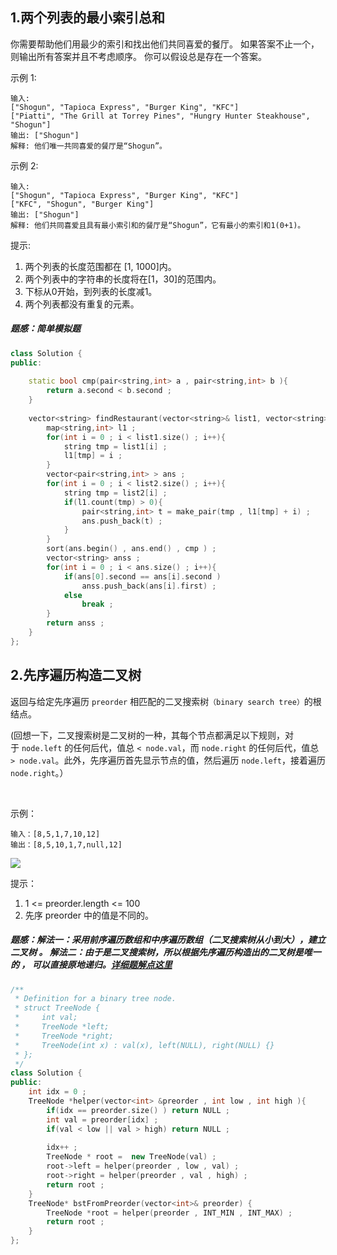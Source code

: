 ## 1.两个列表的最小索引总和
你需要帮助他们用最少的索引和找出他们共同喜爱的餐厅。 如果答案不止一个，则输出所有答案并且不考虑顺序。 你可以假设总是存在一个答案。

示例 1:
```
输入:
["Shogun", "Tapioca Express", "Burger King", "KFC"]
["Piatti", "The Grill at Torrey Pines", "Hungry Hunter Steakhouse", "Shogun"]
输出: ["Shogun"]
解释: 他们唯一共同喜爱的餐厅是“Shogun”。
```
示例 2:
```
输入:
["Shogun", "Tapioca Express", "Burger King", "KFC"]
["KFC", "Shogun", "Burger King"]
输出: ["Shogun"]
解释: 他们共同喜爱且具有最小索引和的餐厅是“Shogun”，它有最小的索引和1(0+1)。
```
提示:

1. 两个列表的长度范围都在 [1, 1000]内。
2. 两个列表中的字符串的长度将在[1，30]的范围内。
3. 下标从0开始，到列表的长度减1。
4. 两个列表都没有重复的元素。

##### 题感：简单模拟题
```C++
class Solution {
public:
    
    static bool cmp(pair<string,int> a , pair<string,int> b ){
        return a.second < b.second ; 
    }
    
    vector<string> findRestaurant(vector<string>& list1, vector<string>& list2) {
        map<string,int> l1 ;
        for(int i = 0 ; i < list1.size() ; i++){
            string tmp = list1[i] ; 
            l1[tmp] = i ; 
        }
        vector<pair<string,int> > ans ; 
        for(int i = 0 ; i < list2.size() ; i++){
            string tmp = list2[i] ; 
            if(l1.count(tmp) > 0){
                pair<string,int> t = make_pair(tmp , l1[tmp] + i) ; 
                ans.push_back(t) ;   
            }
        }
        sort(ans.begin() , ans.end() , cmp ) ; 
        vector<string> anss ; 
        for(int i = 0 ; i < ans.size() ; i++){
            if(ans[0].second == ans[i].second )
                anss.push_back(ans[i].first) ;
            else 
                break ; 
        }
        return anss ; 
    }
};
```

## 2.先序遍历构造二叉树
返回与给定先序遍历 `preorder` 相匹配的二叉搜索树`（binary search tree）`的根结点。

(回想一下，二叉搜索树是二叉树的一种，其每个节点都满足以下规则，对于 `node.left` 的任何后代，值总 `< node.val`，而 `node.right` 的任何后代，值总 `> node.val`。此外，先序遍历首先显示节点的值，然后遍历 `node.left`，接着遍历 `node.right`。）

 

示例：
```
输入：[8,5,1,7,10,12]
输出：[8,5,10,1,7,null,12]
```
![](https://assets.leetcode-cn.com/aliyun-lc-upload/uploads/2019/03/08/1266.png)

提示：

1. 1 <= preorder.length <= 100
2. 先序 preorder 中的值是不同的。

##### 题感：解法一：采用前序遍历数组和中序遍历数组（二叉搜索树从小到大），建立二叉树 。 解法二：由于是二叉搜索树，所以根据先序遍历构造出的二叉树是唯一的 ， 可以直接原地递归。[详细题解点这里](https://leetcode-cn.com/problems/construct-binary-search-tree-from-preorder-traversal/solution/jian-kong-er-cha-shu-by-leetcode/)
```C++
/**
 * Definition for a binary tree node.
 * struct TreeNode {
 *     int val;
 *     TreeNode *left;
 *     TreeNode *right;
 *     TreeNode(int x) : val(x), left(NULL), right(NULL) {}
 * };
 */
class Solution {
public:
    int idx = 0 ; 
    TreeNode *helper(vector<int> &preorder , int low , int high ){
        if(idx == preorder.size() ) return NULL ; 
        int val = preorder[idx] ; 
        if(val < low || val > high) return NULL ; 
        
        idx++ ; 
        TreeNode * root =  new TreeNode(val) ; 
        root->left = helper(preorder , low , val) ;
        root->right = helper(preorder , val , high) ; 
        return root ;
    }
    TreeNode* bstFromPreorder(vector<int>& preorder) {
        TreeNode *root = helper(preorder , INT_MIN , INT_MAX) ; 
        return root ; 
    }
};
```
